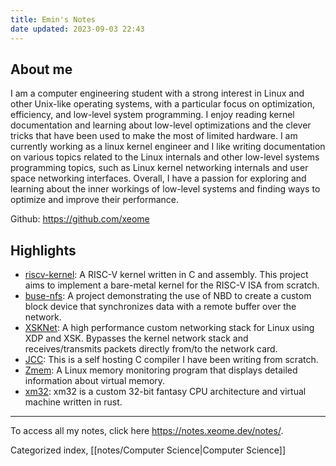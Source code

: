 ```yaml
---
title: Emin's Notes
date updated: 2023-09-03 22:43
---
```


## About me

I am a computer engineering student with a strong interest in Linux and other Unix-like operating systems, with a particular focus on optimization, efficiency, and low-level system programming. I enjoy reading kernel documentation and learning about low-level optimizations and the clever tricks that have been used to make the most of limited hardware. I am currently working as a linux kernel engineer and I like writing documentation on various topics related to the Linux internals and other low-level systems programming topics, such as Linux kernel networking internals and user space networking interfaces. Overall, I have a passion for exploring and learning about the inner workings of low-level systems and finding ways to optimize and improve their performance.

Github: <https://github.com/xeome>

## Highlights

- [riscv-kernel](https://github.com/xeome/riscv-kernel): A RISC-V kernel written in C and assembly. This project aims to implement a bare-metal kernel for the RISC-V ISA from scratch.
- [buse-nfs](https://github.com/xeome/buse-nfs): A project demonstrating the use of NBD to create a custom block device that synchronizes data with a remote buffer over the network.
- [XSKNet](https://github.com/xeome/XSKNet): A high performance custom networking stack for Linux using XDP and XSK. Bypasses the kernel network stack and receives/transmits packets directly from/to the network card.
- [JCC](https://github.com/xeome/jcc): This is a self hosting C compiler I have been writing from scratch.
- [Zmem](https://github.com/xeome/zmem): A Linux memory monitoring program that displays detailed information about virtual memory.
- [xm32](https://github.com/xeome/xm32-vm): xm32 is a custom 32-bit fantasy CPU architecture and virtual machine written in rust.

---

To access all my notes, click here <https://notes.xeome.dev/notes/>.

Categorized index, [[notes/Computer Science|Computer Science]]
